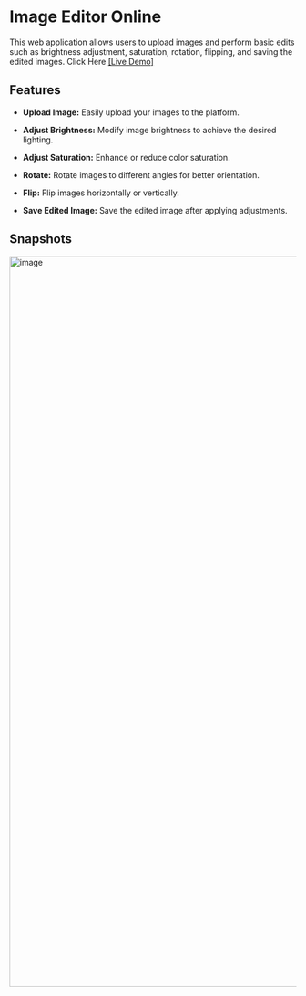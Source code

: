 # Image Editor Online

This web application allows users to upload images and perform basic edits such as brightness adjustment, saturation, rotation, flipping, and saving the edited images.
Click Here <a href = "https://image-editor-online-three.vercel.app/">[Live Demo]</a>
## Features

- **Upload Image:** Easily upload your images to the platform.

- **Adjust Brightness:** Modify image brightness to achieve the desired lighting.

- **Adjust Saturation:** Enhance or reduce color saturation.

- **Rotate:** Rotate images to different angles for better orientation.

- **Flip:** Flip images horizontally or vertically.

- **Save Edited Image:** Save the edited image after applying adjustments.

## Snapshots
<img width="1280" alt="image" src="https://github.com/iamswapnil22/Image-Editor-Online/assets/95163993/482e0407-75c8-496c-87e2-b7fd7f4d9ce7">
